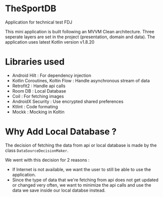 # TheSportDB
Application for technical test FDJ

This mini application is built following an MVVM Clean architecture. Three seperate layers are set in the project (presentation, domain and data). The application uses latest Kotlin version v1.8.20

# Libraries used
- Android Hilt : For dependency injection
- Kotlin Coroutines, Koltin Flow : Handle asynchronous stream of data
- Retrofit2 : Handle api calls
- Room DB : Local Database
- Coil : For fetching images
- AndroidX Security : Use encrypted shared preferences
- Ktlint : Code formating
- Mockk : Mocking in Koltin

# Why Add Local Database ?
The decision of fetching the data from api or local database is made by the class `DataSourceDecisionMaker`.

We went with this decision for 2 reasons :
- If Internet is not available, we want the user to still be able to use the application.
- Since the type of data that we're fetching from api does not get updated or changed very often, we want to minimize the api calls and use the data we save inside our local databse instead.